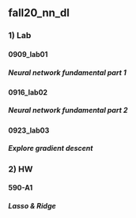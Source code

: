 ## fall20_nn_dl

### 1) Lab
#### 0909_lab01
##### Neural network fundamental part 1
#### 0916_lab02
##### Neural network fundamental part 2
#### 0923_lab03
##### Explore gradient descent

### 2) HW
#### 590-A1
##### Lasso & Ridge
